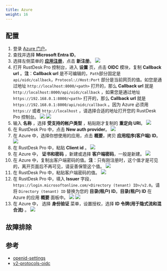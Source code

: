 ```yaml
---
title: Azure
weight: 16
---
```


## 配置

1. 登录 [Azure 门户](portal.azure.com)。
2. 查找并选择 **Microsoft Entra ID**。
3. 选择左侧菜单的 [**应用注册**](https://portal.azure.com/#view/Microsoft_AAD_IAM/ActiveDirectoryMenuBlade/~/RegisteredApps)，点击 **新注册**。
![](/docs/en/self-host/rustdesk-server-pro/oidc/azure/images/1-Azure-NewRegistration.png)
4. 打开 RustDesk Pro 控制台，进入 **设置** 页，点击 **OIDC** 模块，复制 **Callback url** 。**注**：**Callback url** 是不可编辑的，`Path`部分固定是`api/oidc/callback`，`Protocol://Host:Port` 部分是当前网页的值。如您是通过地址 `http://localhost:8000/<path>` 打开的，那么 **Callback url** 就是 `http://localhost:8000/api/oidc/callback` ，如果您是通过地址 `https://192.168.0.1:8000/<path>` 打开的，那么 **Callback url** 就是 `https://192.168.0.1:8000/api/oidc/callback` 。因为 Azure 必须用 `https://` 或者 `http://localhost` ，请选择合适的地址打开您的 RustDesk Pro 控制台。
![](/docs/en/self-host/rustdesk-server-pro/oidc/azure/images/12-RustDesk-Callback.png)
![](/docs/en/self-host/rustdesk-server-pro/oidc/azure/images/2-Azure-Register-RecirectURIs-Restrictions.png)
5. 输入 **名称** ，选择 **受支持的帐户类型** ，粘贴刚才复制的 **重定向 URI**。
![](/docs/en/self-host/rustdesk-server-pro/oidc/azure/images/2-Azure-Register.png)
6. 在 RustDesk Pro 中，点击 **New auth provider**。
![](/docs/en/self-host/rustdesk-server-pro/oidc/azure/images/3-RustDesk-NewAuthProvider.png)
7. 在 Azure 中，选择你想使用的应用，点击 **概要**，拷贝 **应用程序(客户端) ID**。
![](/docs/en/self-host/rustdesk-server-pro/oidc/azure/images/4-Azure-ClientID.png)
8. 在 RustDesk Pro 中，粘贴 **Client id** 。
![](/docs/en/self-host/rustdesk-server-pro/oidc/azure/images/5-RustDesk-ClientID.png)
9. 在 Azure 中， **证书和密码** ，新建或选择 **客户端密码**，一般是新建。
![](/docs/en/self-host/rustdesk-server-pro/oidc/azure/images/6-Azure-NewOrSelectClientSecret.png)
10. 在 Azure 中，复制出客户端密码的值。**注**：只有刚注册时，这个值才是可见的，离开页面后不再可见，请妥善保管这个值。
![](/docs/en/self-host/rustdesk-server-pro/oidc/azure/images/7-Azure-CopySecretValue.png)
11. 在 RustDesk Pro 中，粘贴客户端密码的值。
![](/docs/en/self-host/rustdesk-server-pro/oidc/azure/images/8-RustDesk-FillClientSecret.png)
12. 在 RustDesk Pro 中，填入 **Issuer** 字段，`https://login.microsoftonline.com/<Directory (tenant) ID>/v2.0`。请将 `Directory (tenant) ID` 替换为您的 **目录(租户) ID**。**目录(租户) ID** 在 Azure 的应用 **概要** 面板中。
![](/docs/en/self-host/rustdesk-server-pro/oidc/azure/images/9-RustDesk-Issuer.png)
![](/docs/en/self-host/rustdesk-server-pro/oidc/azure/images/10-Azure-TenantID.png)
13. 在 Azure 中， 选择 **身份验证** 菜单，设置授权，选择 **ID 令牌(用于隐式流和混合流)** 。
![](/docs/en/self-host/rustdesk-server-pro/oidc/azure/images/11-Azure-Auth.png)


## 故障排除

## 参考

- [openid-settings](https://learn.microsoft.com/en-us/power-pages/security/authentication/openid-settings)
- [v2-protocols-oidc](https://learn.microsoft.com/en-us/azure/active-directory/develop/v2-protocols-oidc)

